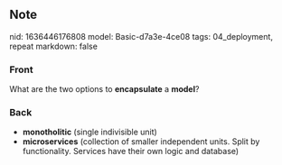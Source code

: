 ## Note
nid: 1636446176808
model: Basic-d7a3e-4ce08
tags: 04_deployment, repeat
markdown: false

### Front
What are the two options to <b>encapsulate</b> a <b>model</b>?

### Back
<ul>
  <li><b>monotholitic</b> (single indivisible unit)
  <li><b>microservices</b> (collection of smaller independent
  units. Split by functionality. Services have their own logic and
  database)
</ul>
